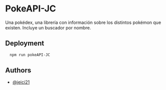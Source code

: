 # PokeAPI-JC

Una pokédex, una librería con información sobre los distintos pokémon que existen. Incluye un buscador por nombre.




## Deployment

```bash
  npm run pokeAPI-JC
```


## Authors

- [@jeici21](https://www.github.com/jeici21)
